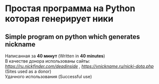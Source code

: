 # Простая программа на Python которая генерирует ники 
## Simple program on python which generates nickname
  Написанная за **40 минут** (Written in **40 minutes**)  
  В качестве донора использованы сайты: _https://ru.nickfinder.com/deadinside , https://vnickname.ru/nicki-dota.php_ (Sites used as a donor)  
  Удачного использования (Successful use)
